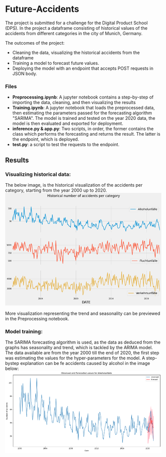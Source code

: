 # Future-Accidents

The project is submitted for a challenge for the Digital Product School (DPS). In the project a dataframe consisting of historical values of the accidents from different categories in the city of Munich, Germany.

 The outcomes of the project:
 - Cleaning the data,  visualizing the historical accidents from the dataframe
 - Training a model to forecast future values.
 - Deploying the model with an endpoint that accepts POST requests in JSON body.


### Files

 - **Preprocessing.ipynb**: A jupyter notebook contains a step-by-step of importing the data, cleaning, and then visualizing the results
 - **Training.ipynb**: A jupyter notebook that loads the preprocessed data, then estimating the parameters passed for the forecasting algorithm "SARIMA". The model is trained and tested on the year 2020 data, the model is then evaluated and exported for deployment.
 - **inference.py & app.py**: Two scripts, in order, the former contains the class which performs the  forecasting and returns the result. The latter is the endpoint, which is deployed.
 - **test.py**: a script to test the requests to the endpoint.

## Results

### Visualizing historical data:
The below image, is the historical visualization of the accidents per category, starting from the year 2000 up to 2020.
![Historical_values](historical_accidents.png)  
  
 More visualization representing the trend and seasonality can be previewed in the Preprocessing notebook.
 
 ### Model training:
 
 The SARIMA forecasting algorithm is used, as the data as deduced from the graphs has seasonality and trend, which is tackled by the ARIMA model.
 The data available are from the year 2000 till the end of 2020, the first step was estimating the values for the hyper-parameters for the model. A step-bystep explanation can be fe accidents caused by alcohol in the image below:
 ![alcohol_forecast](Alcohol_forecast.png)  



